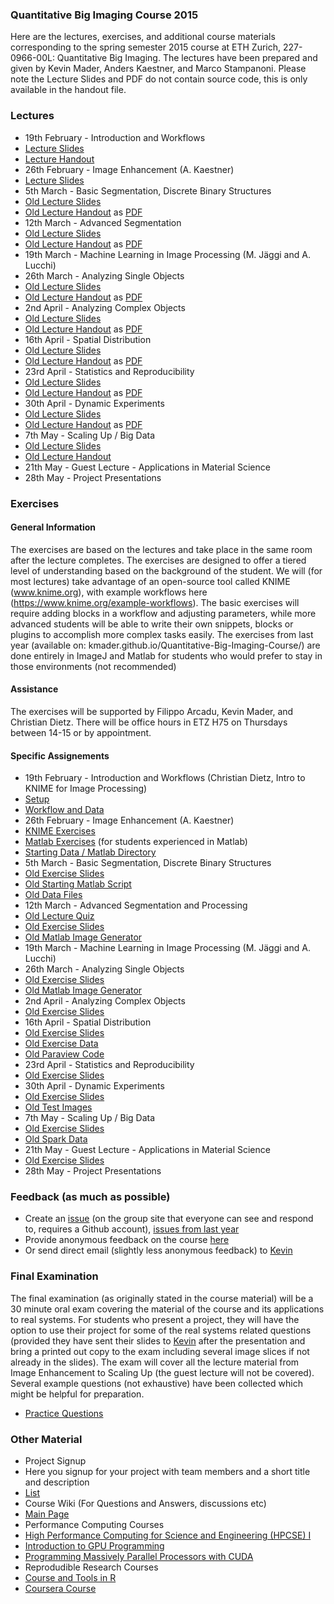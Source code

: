 ### Quantitative Big Imaging Course 2015
Here are the lectures, exercises, and additional course materials corresponding to the spring semester 2015 course at ETH Zurich, 227-0966-00L: Quantitative Big Imaging. 
The lectures have been prepared and given by Kevin Mader, Anders Kaestner, and Marco Stampanoni. Please note the Lecture Slides and PDF do not contain source code, this is only available in the handout file.

### Lectures
- 19th February - Introduction and Workflows
 - [Lecture Slides](https://rawgithub.com/kmader/Quantitative-Big-Imaging-2015/master/Lectures/01-Slides.html)
 - [Lecture Handout](https://rawgithub.com/kmader/Quantitative-Big-Imaging-2015/master/Lectures/01-Handout.html)
- 26th February - Image Enhancement (A. Kaestner)
 - [Lecture Slides](https://rawgithub.com/kmader/Quantitative-Big-Imaging-2015/master/Lectures/02-Slides.pdf)
- 5th March - Basic Segmentation, Discrete Binary Structures
 - [Old Lecture Slides](https://rawgithub.com/kmader/Quantitative-Big-Imaging-Course/master/Lectures/03-Segmentation.html)
 - [Old Lecture Handout](https://rawgithub.com/kmader/Quantitative-Big-Imaging-Course/master/Lectures/Segmentation_files/printable.html) as [PDF](https://rawgithub.com/kmader/Quantitative-Big-Imaging-Course/master/Lectures/03-Segmentation.pdf)
- 12th March - Advanced Segmentation
 - [Old Lecture Slides](https://rawgithub.com/kmader/Quantitative-Big-Imaging-Course/master/Lectures/04-AdvSegmentation.html)
 - [Old Lecture Handout](https://rawgithub.com/kmader/Quantitative-Big-Imaging-Course/master/Lectures/04-AdvSegmentation_files/printable.html) as [PDF](https://rawgithub.com/kmader/Quantitative-Big-Imaging-Course/master/Lectures/04-AdvSegmentation.pdf)
- 19th March - Machine Learning in Image Processing (M. Jäggi and A. Lucchi)
- 26th March - Analyzing Single Objects
 - [Old Lecture Slides](https://rawgithub.com/kmader/Quantitative-Big-Imaging-Course/master/Lectures/05-ShapeAnalysis.html)
 - [Old Lecture Handout](https://rawgithub.com/kmader/Quantitative-Big-Imaging-Course/master/Lectures/05-ShapeAnalysis_files/printable.html) as [PDF](https://rawgithub.com/kmader/Quantitative-Big-Imaging-Course/master/Lectures/05-ShapeAnalysis.pdf)
- 2nd April -  Analyzing Complex Objects
 - [Old Lecture Slides](https://rawgithub.com/kmader/Quantitative-Big-Imaging-Course/master/Lectures/06-ComplexObjects.html)
 - [Old Lecture Handout](https://rawgithub.com/kmader/Quantitative-Big-Imaging-Course/master/Lectures/06-ComplexObjects_files/printable.html) as [PDF](https://rawgithub.com/kmader/Quantitative-Big-Imaging-Course/master/Lectures/06-ComplexObjects.pdf)
- 16th April -  Spatial Distribution
 - [Old Lecture Slides](https://rawgithub.com/kmader/Quantitative-Big-Imaging-Course/master/Lectures/07-DistributionAnalysis.html)
 - [Old Lecture Handout](https://rawgithub.com/kmader/Quantitative-Big-Imaging-Course/master/Lectures/07-DistributionAnalysis_files/printable.html) as [PDF](https://rawgithub.com/kmader/Quantitative-Big-Imaging-Course/master/Lectures/07-DistributionAnalysis.pdf)
- 23rd April -  Statistics and Reproducibility
 - [Old Lecture Slides](https://rawgithub.com/kmader/Quantitative-Big-Imaging-Course/master/Lectures/08-Statistics.html)
 - [Old Lecture Handout](https://rawgithub.com/kmader/Quantitative-Big-Imaging-Course/master/Lectures/08-Statistics_files/printable.html) as [PDF](https://rawgithub.com/kmader/Quantitative-Big-Imaging-Course/master/Lectures/08-Statistics.pdf)
- 30th April - Dynamic Experiments
 - [Old Lecture Slides](https://rawgithub.com/kmader/Quantitative-Big-Imaging-Course/master/Lectures/09-Dynamic.html)
 - [Old Lecture Handout](https://rawgithub.com/kmader/Quantitative-Big-Imaging-Course/master/Lectures/09-Dynamic_files/printable.html) as [PDF](https://rawgithub.com/kmader/Quantitative-Big-Imaging-Course/master/Lectures/09-Dynamic.pdf)
- 7th May - Scaling Up / Big Data
 - [Old Lecture Slides](https://rawgithub.com/kmader/Quantitative-Big-Imaging-Course/master/Lectures/10-BigData.html)
 - [Old Lecture Handout](https://rawgithub.com/kmader/Quantitative-Big-Imaging-Course/master/Lectures/10-BigData_files/printable.html)
- 21th May - Guest Lecture - Applications in Material Science
- 28th May - Project Presentations

### Exercises
#### General Information
The exercises are based on the lectures and take place in the same room after the lecture completes. The exercises are designed to offer a tiered level of understanding based on the background of the student. We will (for most lectures) take advantage of an open-source tool called KNIME (www.knime.org), with example workflows here (https://www.knime.org/example-workflows).  The basic exercises will require adding blocks in a workflow and adjusting parameters, while more advanced students will be able to write their own snippets, blocks or plugins to accomplish more complex tasks easily. 
The exercises from last year (available on: kmader.github.io/Quantitative-Big-Imaging-Course/) are done entirely in ImageJ and Matlab for students who would prefer to stay in those environments (not recommended)

#### Assistance
The exercises will be supported by Filippo Arcadu, Kevin Mader, and Christian Dietz. There will be office hours in ETZ H75 on Thursdays between 14-15 or by appointment.

#### Specific Assignements

- 19th February - Introduction and Workflows (Christian Dietz, Intro to KNIME for Image Processing)
 - [Setup](https://github.com/kmader/Quantitative-Big-Imaging-2015/blob/master/Exercises/01-Description.md)
 - [Workflow and Data](http://tinyurl.com/knime-ws-eth)
- 26th February - Image Enhancement (A. Kaestner)
 - [KNIME Exercises](https://github.com/kmader/Quantitative-Big-Imaging-2015/blob/master/Exercises/02-Description-KNIME.md)
 - [Matlab Exercises](https://github.com/kmader/Quantitative-Big-Imaging-Course/blob/master/Ex2/Exercises_ImageEnhancement.pdf?raw=true) (for students experienced in Matlab)
 - [Starting Data / Matlab Directory](https://github.com/kmader/Quantitative-Big-Imaging-Course/blob/master/Ex2/matlab.zip?raw=true)
- 5th March - Basic Segmentation, Discrete Binary Structures
 - [Old Exercise Slides](https://rawgithub.com/kmader/Quantitative-Big-Imaging-Course/master/Ex3/Ex3Slides.html)
 - [Old Starting Matlab Script](https://github.com/kmader/Quantitative-Big-Imaging-Course/blob/master/Ex3/Ex3Starting.m)
 - [Old Data Files](http://people.ee.ethz.ch/~maderk/data.zip)
- 12th March - Advanced Segmentation and Processing
 - [Old Lecture Quiz](https://rawgithub.com/kmader/Quantitative-Big-Imaging-Course/master/Lectures/04-AdvSegmentation_files/quiz.html)
 - [Old Exercise Slides](https://rawgithub.com/kmader/Quantitative-Big-Imaging-Course/master/Ex4/Ex4Slides.html)
 - [Old Matlab Image Generator](https://github.com/kmader/Quantitative-Big-Imaging-Course/blob/master/Ex4/image_generator.m)
- 19th March - Machine Learning in Image Processing (M. Jäggi and A. Lucchi)
- 26th March - Analyzing Single Objects
 - [Old Exercise Slides](https://rawgithub.com/kmader/Quantitative-Big-Imaging-Course/master/Ex5/Ex5Slides.html)
 - [Old Matlab Image Generator](https://github.com/kmader/Quantitative-Big-Imaging-Course/blob/master/Ex5/cell_simulator.m)
- 2nd April -  Analyzing Complex Objects
 - [Old Exercise Slides](https://rawgithub.com/kmader/Quantitative-Big-Imaging-Course/master/Ex6/Ex6Slides.html)
- 16th April -  Spatial Distribution
 - [Old Exercise Slides](https://rawgithub.com/kmader/Quantitative-Big-Imaging-Course/master/Ex7/Ex7Slides.html)
 - [Old Exercise Data](https://rawgithub.com/kmader/Quantitative-Big-Imaging-Course/master/Ex7/)
 - [Old Paraview Code](https://github.com/kmader/Quantitative-Big-Imaging-Course/tree/master/Ex7/Paraview)
- 23rd April -  Statistics and Reproducibility
 - [Old Exercise Slides](https://rawgithub.com/kmader/Quantitative-Big-Imaging-Course/master/Ex8/Ex8Slides.html)
- 30th April - Dynamic Experiments
 - [Old Exercise Slides](https://rawgithub.com/kmader/Quantitative-Big-Imaging-Course/master/Ex9/Ex9Slides.html)
 - [Old Test Images](https://github.com/kmader/Quantitative-Big-Imaging-Course/blob/master/Ex9/testimages.zip?raw=true)
- 7th May - Scaling Up / Big Data
 - [Old Exercise Slides](https://rawgithub.com/kmader/Quantitative-Big-Imaging-Course/master/Ex10/Ex10Slides.html)
 - [Old Spark Data](https://rawgithub.com/kmader/Quantitative-Big-Imaging-Course/master/Ex10/cell_colony.csv)
- 21th May - Guest Lecture - Applications in Material Science
 - [Old Exercise Slides](https://rawgithub.com/kmader/Quantitative-Big-Imaging-Course/master/Ex11/Ex11Slides.html)
- 28th May - Project Presentations

### Feedback (as much as possible)
 - Create an [issue](https://github.com/kmader/Quantitative-Big-Imaging-2015/issues) (on the group site that everyone can see and respond to, requires a Github account), [issues from last year](https://github.com/kmader/Quantitative-Big-Imaging-Course/issues)
 - Provide anonymous feedback on the course [here](https://docs.google.com/spreadsheet/embeddedform?formkey=dEtIX1ZXMzFacmdhRF9mQVpNaWtWTXc6MA)
 - Or send direct email (slightly less anonymous feedback) to [Kevin](mailto:mader@biomed.ee.ethz.ch)

### Final Examination

The final examination (as originally stated in the course material) will be a 30 minute oral exam covering the material of the course and its applications to real systems. For students who present a project, they will have the option to use their project for some of the real systems related questions (provided they have sent their slides to [Kevin](mailto:mader@biomed.ee.ethz.ch) after the presentation and bring a printed out copy to the exam including several image slices if not already in the slides).  The exam will cover all the lecture material from Image Enhancement to Scaling Up (the guest lecture will not be covered). Several example questions (not exhaustive) have been collected which might be helpful for preparation.
- [Practice Questions](https://rawgithub.com/kmader/Quantitative-Big-Imaging-Course/master/PracticeExam/exam.html)

### Other Material
- Project Signup
 - Here you signup for your project with team members and a short title and description
 - [List](https://docs.google.com/spreadsheet/ccc?key=0AnOOBjdH2wMXdFNzVUNEUUc1WG1Cb21Gb24xZnQ5dWc&usp=sharing)
- Course Wiki (For Questions and Answers, discussions etc)
 - [Main Page](https://github.com/kmader/Quantitative-Big-Imaging-Course/wiki/Course-Wiki-Page)
- Performance Computing Courses
 - [High Performance Computing for Science and Engineering (HPCSE) I](http://cse-lab.ethz.ch/index.php/teaching/42-teaching/classes/577-hpcsei)
 - [Introduction to GPU Programming](http://cse-lab.ethz.ch/index.php/teaching/42-teaching/classes/576-etvgpufall2013)
 - [Programming Massively Parallel Processors with CUDA](https://itunes.apple.com/us/itunes-u/programming-massively-parallel/id384233322?mt=10)
- Reprodudible Research Courses
 - [Course and Tools in R](http://kbroman.github.io/Tools4RR/)
 - [Coursera Course](https://www.coursera.org/course/repdata)
